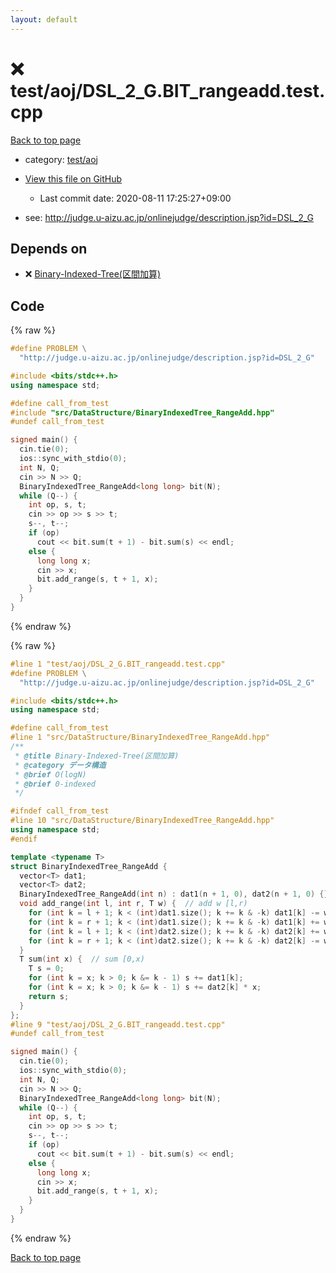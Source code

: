 ```yaml
---
layout: default
---
```


<!-- mathjax config similar to math.stackexchange -->
<script type="text/javascript" async
  src="https://cdnjs.cloudflare.com/ajax/libs/mathjax/2.7.5/MathJax.js?config=TeX-MML-AM_CHTML">
</script>
<script type="text/x-mathjax-config">
  MathJax.Hub.Config({
    TeX: { equationNumbers: { autoNumber: "AMS" }},
    tex2jax: {
      inlineMath: [ ['$','$'] ],
      processEscapes: true
    },
    "HTML-CSS": { matchFontHeight: false },
    displayAlign: "left",
    displayIndent: "2em"
  });
</script>

<script type="text/javascript" src="https://cdnjs.cloudflare.com/ajax/libs/jquery/3.4.1/jquery.min.js"></script>
<script src="https://cdn.jsdelivr.net/npm/jquery-balloon-js@1.1.2/jquery.balloon.min.js" integrity="sha256-ZEYs9VrgAeNuPvs15E39OsyOJaIkXEEt10fzxJ20+2I=" crossorigin="anonymous"></script>
<script type="text/javascript" src="../../../assets/js/copy-button.js"></script>
<link rel="stylesheet" href="../../../assets/css/copy-button.css" />


# :x: test/aoj/DSL_2_G.BIT_rangeadd.test.cpp

<a href="../../../index.html">Back to top page</a>

* category: <a href="../../../index.html#0d0c91c0cca30af9c1c9faef0cf04aa9">test/aoj</a>
* <a href="{{ site.github.repository_url }}/blob/master/test/aoj/DSL_2_G.BIT_rangeadd.test.cpp">View this file on GitHub</a>
    - Last commit date: 2020-08-11 17:25:27+09:00


* see: <a href="http://judge.u-aizu.ac.jp/onlinejudge/description.jsp?id=DSL_2_G">http://judge.u-aizu.ac.jp/onlinejudge/description.jsp?id=DSL_2_G</a>


## Depends on

* :x: <a href="../../../library/src/DataStructure/BinaryIndexedTree_RangeAdd.hpp.html">Binary-Indexed-Tree(区間加算)</a>


## Code

<a id="unbundled"></a>
{% raw %}
```cpp
#define PROBLEM \
  "http://judge.u-aizu.ac.jp/onlinejudge/description.jsp?id=DSL_2_G"

#include <bits/stdc++.h>
using namespace std;

#define call_from_test
#include "src/DataStructure/BinaryIndexedTree_RangeAdd.hpp"
#undef call_from_test

signed main() {
  cin.tie(0);
  ios::sync_with_stdio(0);
  int N, Q;
  cin >> N >> Q;
  BinaryIndexedTree_RangeAdd<long long> bit(N);
  while (Q--) {
    int op, s, t;
    cin >> op >> s >> t;
    s--, t--;
    if (op)
      cout << bit.sum(t + 1) - bit.sum(s) << endl;
    else {
      long long x;
      cin >> x;
      bit.add_range(s, t + 1, x);
    }
  }
}

```
{% endraw %}

<a id="bundled"></a>
{% raw %}
```cpp
#line 1 "test/aoj/DSL_2_G.BIT_rangeadd.test.cpp"
#define PROBLEM \
  "http://judge.u-aizu.ac.jp/onlinejudge/description.jsp?id=DSL_2_G"

#include <bits/stdc++.h>
using namespace std;

#define call_from_test
#line 1 "src/DataStructure/BinaryIndexedTree_RangeAdd.hpp"
/**
 * @title Binary-Indexed-Tree(区間加算)
 * @category データ構造
 * @brief O(logN)
 * @brief 0-indexed
 */

#ifndef call_from_test
#line 10 "src/DataStructure/BinaryIndexedTree_RangeAdd.hpp"
using namespace std;
#endif

template <typename T>
struct BinaryIndexedTree_RangeAdd {
  vector<T> dat1;
  vector<T> dat2;
  BinaryIndexedTree_RangeAdd(int n) : dat1(n + 1, 0), dat2(n + 1, 0) {}
  void add_range(int l, int r, T w) {  // add w [l,r)
    for (int k = l + 1; k < (int)dat1.size(); k += k & -k) dat1[k] -= w * l;
    for (int k = r + 1; k < (int)dat1.size(); k += k & -k) dat1[k] += w * r;
    for (int k = l + 1; k < (int)dat2.size(); k += k & -k) dat2[k] += w;
    for (int k = r + 1; k < (int)dat2.size(); k += k & -k) dat2[k] -= w;
  }
  T sum(int x) {  // sum [0,x)
    T s = 0;
    for (int k = x; k > 0; k &= k - 1) s += dat1[k];
    for (int k = x; k > 0; k &= k - 1) s += dat2[k] * x;
    return s;
  }
};
#line 9 "test/aoj/DSL_2_G.BIT_rangeadd.test.cpp"
#undef call_from_test

signed main() {
  cin.tie(0);
  ios::sync_with_stdio(0);
  int N, Q;
  cin >> N >> Q;
  BinaryIndexedTree_RangeAdd<long long> bit(N);
  while (Q--) {
    int op, s, t;
    cin >> op >> s >> t;
    s--, t--;
    if (op)
      cout << bit.sum(t + 1) - bit.sum(s) << endl;
    else {
      long long x;
      cin >> x;
      bit.add_range(s, t + 1, x);
    }
  }
}

```
{% endraw %}

<a href="../../../index.html">Back to top page</a>

